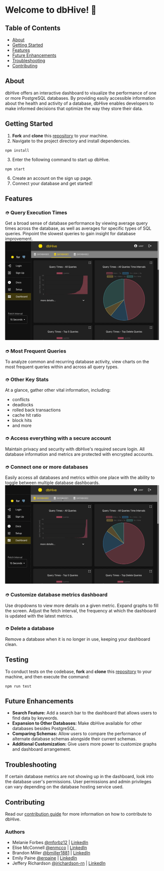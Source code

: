 # Welcome to dbHive! 🐝

## Table of Contents
- [About](#about)
- [Getting Started](#getting-started)
- [Features](#features)
- [Future Enhancements](#future-enhancements)
- [Troubleshooting](#troubleshooting)
- [Contributing](#contributing)

## About
dbHive offers an interactive dashboard to visualize the performance of one or more PostgreSQL databases. By providing easily accessible information about the health and activity of a database, dbHive enables developers to make informed decisions that optimize the way they store their data.

## Getting Started
1. **Fork** and **clone** this [repository](https://github.com/oslabs-beta/dbhive) to your machine.
2. Navigate to the project directory and install dependencies.
```
npm install
```
3. Enter the following command to start up dbHive. 
```
npm start
```
6. Create an account on the sign up page.
7. Connect your database and get started!

## Features

### ➮ Query Execution Times
Get a broad sense of database performance by viewing average query times across the database, as well as averages for specific types of SQL queries. Pinpoint the slowest queries to gain insight for database improvement.
![Dashboard showing database metrics](client/assets/db-metrics.gif)

### ➮ Most Frequent Queries
To analyze common and recurring database activity, view charts on the most frequent queries within and across all query types.

### ➮ Other Key Stats
At a glance, gather other vital information, including:
- conflicts
- deadlocks
- rolled back transactions
- cache hit ratio
- block hits
- and more

### ➮ Access everything with a secure account
Maintain privacy and security with dbHive's required secure login. All database information and metrics are protected with encrypted accounts.

### ➮ Connect one or more databases
Easily access all databases and metrics within one place with the ability to toggle between multiple database dashboards.
![Toggle between database dashboards](client/assets/toggle-dbs.gif)

### ➮ Customize database metrics dashboard
Use dropdowns to view more details on a given metric. Expand graphs to fill the screen. Adjust the fetch interval, the frequency at which the dashboard is updated with the latest metrics.

### ➮ Delete a database
Remove a database when it is no longer in use, keeping your dashboard clean.

## Testing
To conduct tests on the codebase, **fork** and **clone** this [repository](https://github.com/oslabs-beta/dbhive) to your machine, and then execute the command:
```
npm run test
```

## Future Enhancements
- **Search Feature:** Add a search bar to the dashboard that allows users to find data by keywords.
- **Expansion to Other Databases:** Make dbHive available for other databases besides PostgreSQL.
- **Comparing Schemas:** Allow users to compare the performance of alternate database schemas alongside their current schemas.
- **Additional Customization:** Give users more power to customize graphs and dashboard arrangement.

## Troubleshooting
If certain database metrics are not showing up in the dashboard, look into the database user's permissions. User permissions and admin privileges can vary depending on the database hosting service used.

## Contributing
Read our [contribution guide](https://github.com/oslabs-beta/dbhive/blob/main/CONTRIBUTING.md) for more information on how to contribute to dbHive.

### Authors
- Melanie Forbes [@mforbz12](https://github.com/mforbz12) | [LinkedIn](https://www.linkedin.com/in/melanie-forbes-/)
- Elise McConnell [@enmcco](https://github.com/enmcco) | [LinkedIn](https://www.linkedin.com/in/elisemcconnell/)
- Brandon Miller [@bmiller1881](https://github.com/bmiller1881) | [LinkedIn](https://www.linkedin.com/in/brandon-j-miller/)
- Emily Paine [@erpaine](https://github.com/erpaine) | [LinkedIn](https://www.linkedin.com/in/emily-paine1/)
- Jeffery Richardson [@jrichardson-rn](https://github.com/jrichardson-rn) | [LinkedIn](https://www.linkedin.com/in/jeffery-richardson-ii-2ba819100/)
